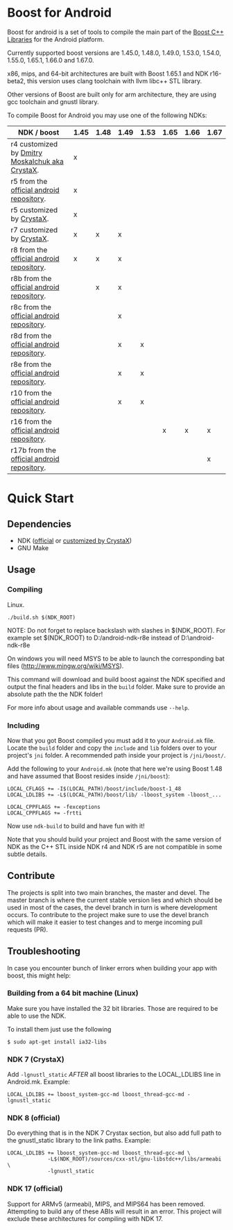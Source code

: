 # Boost for Android
Boost for android is a set of tools to compile the main part of the [Boost C++ Libraries](http://www.boost.org/) for the Android platform.

Currently supported boost versions are 1.45.0, 1.48.0, 1.49.0, 1.53.0, 1.54.0, 1.55.0, 1.65.1, 1.66.0 and 1.67.0.

x86, mips, and 64-bit architectures are built with Boost 1.65.1 and NDK r16-beta2, this version uses clang toolchain with llvm libc++ STL library.

Other versions of Boost are built only for arm architecture, they are using gcc toolchain and gnustl library.

To compile Boost for Android you may use one of the following NDKs:

| NDK / boost | 1.45 | 1.48 | 1.49 | 1.53 | 1.65 | 1.66 | 1.67 |
| ----------- | ---- | ---- | ---- | ---- | ---- | ---- | ---- |
| r4 customized by [Dmitry Moskalchuk aka CrystaX](http://www.crystax.net/android/ndk.php). | x |   |   |   |   |   |   |
| r5 from the [official android repository](http://developer.android.com).                  | x |   |   |   |   |   |   |
| r5 customized by [CrystaX](http://www.crystax.net/android/ndk.php).                       | x |   |   |   |   |   |   |
| r7 customized by [CrystaX](http://www.crystax.net/android/ndk.php).                       | x | x | x |   |   |   |   |
| r8 from the [official android repository](http://developer.android.com).                  | x | x | x |   |   |   |   |
| r8b from the [official android repository](http://developer.android.com).                 |   | x | x |   |   |   |   |
| r8c from the [official android repository](http://developer.android.com).                 |   |   | x |   |   |   |   |
| r8d from the [official android repository](http://developer.android.com).                 |   |   | x | x |   |   |   |
| r8e from the [official android repository](http://developer.android.com).                 |   |   | x | x |   |   |   |
| r10 from the [official android repository](http://developer.android.com).                 |   |   | x | x |   |   |   |
| r16 from the [official android repository](http://developer.android.com).                 |   |   |   |   | x | x | x |
| r17b from the [official android repository](http://developer.android.com).                |   |   |   |   |   |   | x |

# Quick Start

## Dependencies

 * NDK ([official](http://developer.android.com) or [customized by CrystaX](http://www.crystax.net/android/ndk.php))
 * GNU Make

## Usage

### Compiling

Linux.
```
./build.sh $(NDK_ROOT)
```
NOTE: Do not forget to replace backslash with slashes in $(NDK_ROOT). For example set $(NDK_ROOT) to D:/android-ndk-r8e instead of D:\android-ndk-r8e
    
On windows you will need MSYS to be able to launch the corresponding bat files (http://www.mingw.org/wiki/MSYS).
    
This command will download and build boost against the NDK specified and output the final headers and libs in the `build` folder. Make sure to provide an absolute path the the NDK folder!

For more info about usage and available commands use `--help`.

### Including

Now that you got Boost compiled you must add it to your `Android.mk` file. Locate the `build` folder and copy the `include` and `lib` folders over to your project's `jni` folder. A recommended path inside your project is `/jni/boost/`.

Add the following to your `Android.mk` (note that here we're using Boost 1.48 and have assumed that Boost resides inside `/jni/boost`):

    LOCAL_CFLAGS += -I$(LOCAL_PATH)/boost/include/boost-1_48
    LOCAL_LDLIBS += -L$(LOCAL_PATH)/boost/lib/ -lboost_system -lboost_...

    LOCAL_CPPFLAGS += -fexceptions
    LOCAL_CPPFLAGS += -frtti

Now use `ndk-build` to build and have fun with it!

Note that you should build your project and Boost with the same version of NDK as the C++ STL inside NDK r4 and NDK r5 are not compatible in some subtle details.

## Contribute

The projects is split into two main branches, the master and devel. The master branch is where the current stable version lies and which should be used in most of the cases, the devel branch in turn is where development occurs. To contribute to the project make sure to use the devel branch which will make it easier to test changes and to merge incoming pull requests (PR).

## Troubleshooting

In case you encounter bunch of linker errors when building your app with boost, 
this might help:

### Building from a 64 bit machine (Linux)

Make sure you have installed the 32 bit libraries. Those are required to be able
to use the NDK.

To install them just use the following

    $ sudo apt-get install ia32-libs

### NDK 7 (CrystaX)

Add `-lgnustl_static` *AFTER* all boost libraries to the LOCAL_LDLIBS line in 
Android.mk. Example:

    LOCAL_LDLIBS += lboost_system-gcc-md lboost_thread-gcc-md -lgnustl_static

### NDK 8 (official)

Do everything that is in the NDK 7 Crystax section, but also
add full path to the gnustl_static library to the link paths. Example:

    LOCAL_LDLIBS += lboost_system-gcc-md lboost_thread-gcc-md \
                 -L$(NDK_ROOT)/sources/cxx-stl/gnu-libstdc++/libs/armeabi \
                 -lgnustl_static

### NDK 17 (official)

Support for ARMv5 (armeabi), MIPS, and MIPS64 has been removed. Attempting to build any of these ABIs will result in an error.
This project will exclude these architectures for compiling with NDK 17.

